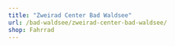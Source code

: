 ```yaml
---
title: "Zweirad Center Bad Waldsee"
url: /bad-waldsee/zweirad-center-bad-waldsee/
shop: Fahrrad
---
```

